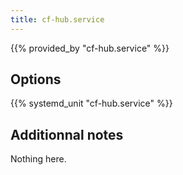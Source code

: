 ```yaml
---
title: cf-hub.service
---
```


{{% provided_by "cf-hub.service" %}}

## Options

{{% systemd_unit "cf-hub.service" %}}

## Additionnal notes

Nothing here.